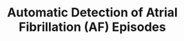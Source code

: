 ---
layout: page
title: Automatic Detection of Atrial Fibrillation (AF) Episodes
description: Conducted Time Series Analysis on ECG signals to extract features, addressing the challenge of an unbalanced dataset. Evaluated multiple models, providing a conclusive analysis on the effectiveness of certain models and identifying factors contributing to their superior performance.
img: assets/img/4.jpg
importance: 4
redirect: https://github.com/theGuyWithBlackTie/Auto-Detection-of-Atirial-Fibrillation
category: work
---